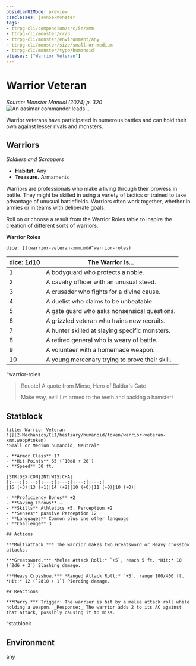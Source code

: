 ```yaml
---
obsidianUIMode: preview
cssclasses: json5e-monster
tags:
- ttrpg-cli/compendium/src/5e/xmm
- ttrpg-cli/monster/cr/3
- ttrpg-cli/monster/environment/any
- ttrpg-cli/monster/size/small-or-medium
- ttrpg-cli/monster/type/humanoid
aliases: ["Warrior Veteran"]
---
```

# Warrior Veteran
*Source: Monster Manual (2024) p. 320*  
![An aasimar commander leads...](2-Mechanics/CLI/bestiary/humanoid/img/warriors.webp#right "An aasimar commander leads warriors charging into battle")

Warrior veterans have participated in numerous battles and can hold their own against lesser rivals and monsters.

## Warriors

*Soldiers and Scrappers*

- **Habitat.** Any  
- **Treasure.** Armaments  

Warriors are professionals who make a living through their prowess in battle. They might be skilled in using a variety of tactics or trained to take advantage of unusual battlefields. Warriors often work together, whether in armies or in teams with deliberate goals.

Roll on or choose a result from the Warrior Roles table to inspire the creation of different sorts of warriors.

**Warrior Roles**

`dice: [](warrior-veteran-xmm.md#^warrior-roles)`

| dice: 1d10 | The Warrior Is... |
|------------|-------------------|
| 1 | A bodyguard who protects a noble. |
| 2 | A cavalry officer with an unusual steed. |
| 3 | A crusader who fights for a divine cause. |
| 4 | A duelist who claims to be unbeatable. |
| 5 | A gate guard who asks nonsensical questions. |
| 6 | A grizzled veteran who trains new recruits. |
| 7 | A hunter skilled at slaying specific monsters. |
| 8 | A retired general who is weary of battle. |
| 9 | A volunteer with a homemade weapon. |
| 10 | A young mercenary trying to prove their skill. |
^warrior-roles

> [!quote] A quote from Minsc, Hero of Baldur's Gate  
> 
> Make way, evil! I'm armed to the teeth and packing a hamster!


## Statblock

```ad-statblock
title: Warrior Veteran
![](2-Mechanics/CLI/bestiary/humanoid/token/warrior-veteran-xmm.webp#token)
*Small or Medium humanoid, Neutral*

- **Armor Class** 17 
- **Hit Points** 65 (`10d8 + 20`) 
- **Speed** 30 ft.

|STR|DEX|CON|INT|WIS|CHA|
|:---:|:---:|:---:|:---:|:---:|:---:|
|16 (+3)|13 (+1)|14 (+2)|10 (+0)|11 (+0)|10 (+0)|

- **Proficiency Bonus** +2
- **Saving Throws** ⏤
- **Skills** Athletics +5, Perception +2
- **Senses** passive Perception 12
- **Languages** Common plus one other language
- **Challenge** 3

## Actions

***Multiattack.*** The warrior makes two Greatsword or Heavy Crossbow attacks.

***Greatsword.*** *Melee Attack Roll:* `+5`, reach 5 ft. *Hit:* 10 (`2d6 + 3`) Slashing damage.

***Heavy Crossbow.*** *Ranged Attack Roll:* `+3`, range 100/400 ft. *Hit:* 12 (`2d10 + 1`) Piercing damage.

## Reactions

***Parry.*** Trigger: The warrior is hit by a melee attack roll while holding a weapon. _Response:_ The warrior adds 2 to its AC against that attack, possibly causing it to miss.
```
^statblock

## Environment

any
